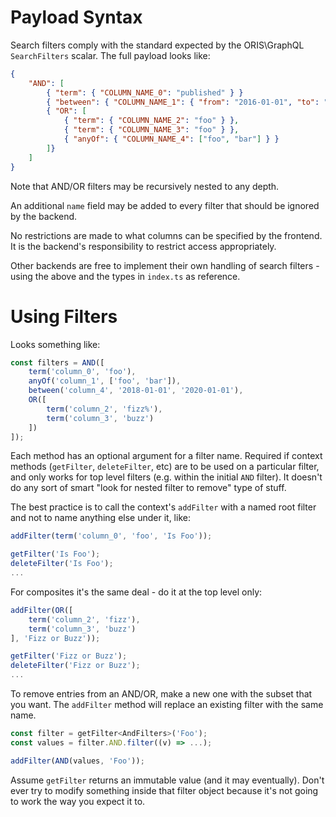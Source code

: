 
# Payload Syntax

Search filters comply with the standard expected by the ORIS\GraphQL `SearchFilters` scalar. The full payload looks like:

```json
{
    "AND": [
        { "term": { "COLUMN_NAME_0": "published" } }
        { "between": { "COLUMN_NAME_1": { "from": "2016-01-01", "to": "2020-01-01" } } }
        { "OR": [ 
            { "term": { "COLUMN_NAME_2": "foo" } },
            { "term": { "COLUMN_NAME_3": "foo" } },
            { "anyOf": { "COLUMN_NAME_4": ["foo", "bar"] } }
        ]}
    ]
}
```

Note that AND/OR filters may be recursively nested to any depth.

An additional `name` field may be added to every filter that should be ignored by the backend. 

No restrictions are made to what columns can be specified by the frontend. It is the backend's responsibility to restrict access appropriately.

Other backends are free to implement their own handling of search filters - using the above and the types in `index.ts` as reference.

# Using Filters

Looks something like:

```js
const filters = AND([
    term('column_0', 'foo'),
    anyOf('column_1', ['foo', 'bar']),
    between('column_4', '2018-01-01', '2020-01-01'),
    OR([
        term('column_2', 'fizz%'),
        term('column_3', 'buzz')
    ])
]);
```

Each method has an optional argument for a filter name. Required if context methods (`getFilter`, `deleteFilter`, etc) are to be used on a particular filter, and only works for top level filters (e.g. within the initial `AND` filter). It doesn't do any sort of smart "look for nested filter to remove" type of stuff.

The best practice is to call the context's `addFilter` with a named root filter and not to name anything else under it, like:

```js
addFilter(term('column_0', 'foo', 'Is Foo'));

getFilter('Is Foo');
deleteFilter('Is Foo');
...
```

For composites it's the same deal - do it at the top level only:

```js
addFilter(OR([
    term('column_2', 'fizz'),
    term('column_3', 'buzz')
], 'Fizz or Buzz'));

getFilter('Fizz or Buzz');
deleteFilter('Fizz or Buzz');
...
```

To remove entries from an AND/OR, make a new one with the subset that you want. The `addFilter` method will replace an existing filter with the same name.

```js
const filter = getFilter<AndFilters>('Foo');
const values = filter.AND.filter((v) => ...);

addFilter(AND(values, 'Foo'));
```

Assume `getFilter` returns an immutable value (and it may eventually). Don't ever try to modify something inside that filter object because it's not going to work the way you expect it to. 
